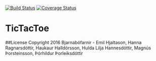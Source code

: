 [![Build Status](https://travis-ci.org/Bjarnabofar/tictactoe.png)](https://travis-ci.org/Bjarnabofar/tictactoe)
[![Coverage Status](https://coveralls.io/repos/github/Bjarnabofar/tictactoe/badge.svg)](https://coveralls.io/github/Bjarnabofar/tictactoe)
# TicTacToe
##License
Copyright 2016 Bjarnabófarnir - Emil Hjaltason, Hanna Ragnarsdóttir, Haukaur Halldórsson, Hulda Lilja Hannesdóttir, Magnús Þorsteinsson, Þórhildur Þorleiksdóttir
